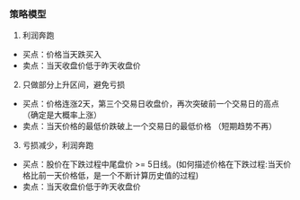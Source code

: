 ### 策略模型
1. 利润奔跑
- 买点：价格当天跌买入
- 卖点：当天收盘价低于昨天收盘价

2. 只做部分上升区间，避免亏损
- 买点：价格连涨2天，第三个交易日收盘价，再次突破前一个交易日的高点 （确定是大概率上涨）
- 卖点：当天价格的最低价跌破上一个交易日的最低价格 （短期趋势不再）

3. 亏损减少，利润奔跑
- 买点：股价在下跌过程中尾盘价 >= 5日线。(如何描述价格在下跌过程:当天价格比前一天价格低，是一个不断计算历史值的过程)
- 卖点：当天收盘价低于昨天收盘价